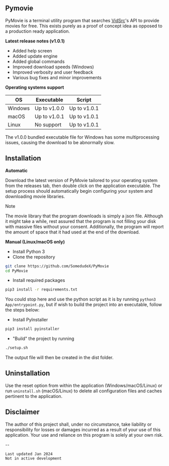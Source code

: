 ## Pymovie

PyMovie is a terminal utility program that searches [VidSrc](vidsrc.to)'s API to provide movies for free. This exists purely as a proof of concept idea as opposed to a production ready application. 

**Latest release notes (v1.0.1)**

- Added help screen
- Added update engine
- Added global commands
- Improved download speeds (Windows)
- Improved verbosity and user feedback
- Various bug fixes and minor improvements

**Operating systems support**

| OS      | Executable   | Script       |
|---------|--------------|--------------|
| Windows | Up to v1.0.0 | Up to v1.0.1 |
| macOS   | Up to v1.0.1 | Up to v1.0.1 |
| Linux   | No support   | Up to v1.0.1 |

The v1.0.0 bundled executable file for Windows has some multiprocessing issues, causing the download to be abnormally slow. 

## Installation

**Automatic**

Download the latest version of PyMovie tailored to your operating system from the releases tab, then double click on the application executable. The setup process should automatically begin configuring your system and downloading movie libraries. 

> [!NOTE]
> The movie library that the program downloads is simply a json file. Although it might take a while, rest assured that the program is not filling your disk with massive files without your consent. Additionally, the program will report the amount of space that it had used at the end of the download. 

**Manual (Linux/macOS only)**

- Install Python 3
- Clone the repository
```bash
git clone https://github.com/SomedudeX/PyMovie
cd PyMovie
```
- Install required packages
```bash
pip3 install -r requirements.txt
```

You could stop here and use the python script as it is by running `python3 App/entrypoint.py`, but if wish to build the project into an executable, follow the steps below:

- Install PyInstaller
```bash
pip3 install pyinstaller
```
- "Build" the project by running
```bash
./setup.sh
```
The output file will then be created in the dist folder. 

## Uninstallation
Use the reset option from within the application (Windows/macOS/Linux) or run `uninstall.sh` (macOS/Linux) to delete all configuration files and caches pertinent to the application. 

## Disclaimer

The author of this project shall, under no circumstance, take liability or responsibility for losses or damages incurred as a result of your use of this application. Your use and reliance on this program is solely at your own risk. 

--

```
Last updated Jan 2024  
Not in active development
```
